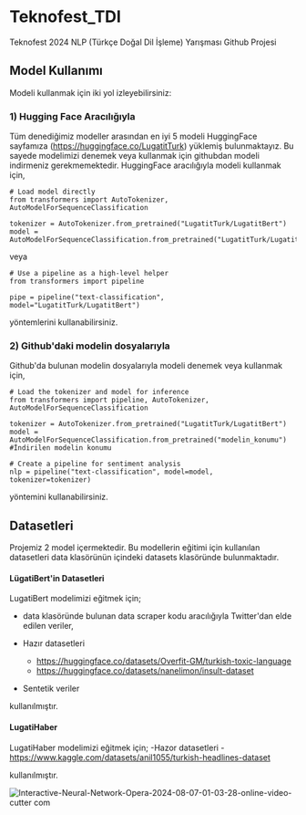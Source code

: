 # Teknofest_TDI
Teknofest 2024 NLP (Türkçe Doğal Dil İşleme) Yarışması Github Projesi


## Model Kullanımı
Modeli kullanmak için iki yol izleyebilirsiniz:

### 1) Hugging Face Aracılığıyla
Tüm denediğimiz modeller arasından en iyi 5 modeli HuggingFace sayfamıza (https://huggingface.co/LugatitTurk) yüklemiş bulunmaktayız. Bu sayede modelimizi denemek veya kullanmak için githubdan modeli indirmeniz gerekmemektedir. 
HuggingFace aracılığıyla modeli kullanmak için,

```
# Load model directly
from transformers import AutoTokenizer, AutoModelForSequenceClassification

tokenizer = AutoTokenizer.from_pretrained("LugatitTurk/LugatitBert")
model = AutoModelForSequenceClassification.from_pretrained("LugatitTurk/LugatitBert")
```
veya 
```
# Use a pipeline as a high-level helper
from transformers import pipeline

pipe = pipeline("text-classification", model="LugatitTurk/LugatitBert")
```
yöntemlerini kullanabilirsiniz.

### 2) Github'daki modelin dosyalarıyla
Github'da bulunan modelin dosyalarıyla modeli denemek veya kullanmak için,

```
# Load the tokenizer and model for inference
from transformers import pipeline, AutoTokenizer, AutoModelForSequenceClassification

tokenizer = AutoTokenizer.from_pretrained("LugatitTurk/LugatitBert")
model = AutoModelForSequenceClassification.from_pretrained("modelin_konumu") #İndirilen modelin konumu

# Create a pipeline for sentiment analysis
nlp = pipeline("text-classification", model=model, tokenizer=tokenizer)
```
yöntemini kullanabilirsiniz.


## Datasetleri 
Projemiz 2 model içermektedir. Bu modellerin eğitimi için kullanılan datasetleri data klasörünün içindeki datasets klasöründe bulunmaktadır.

#### LügatiBert'in Datasetleri
LugatiBert modelimizi eğitmek için;
  - data klasöründe bulunan data scraper kodu aracılığıyla Twitter'dan elde edilen veriler,
    
  - Hazır datasetleri
    - https://huggingface.co/datasets/Overfit-GM/turkish-toxic-language
    - https://huggingface.co/datasets/nanelimon/insult-dataset
      
  - Sentetik veriler

kullanılmıştır.

#### LugatiHaber
LugatiHaber modelimizi eğitmek için;
  -Hazor datasetleri
      - https://www.kaggle.com/datasets/anil1055/turkish-headlines-dataset

kullanılmıştır.



![Interactive-Neural-Network-Opera-2024-08-07-01-03-28-_online-video-cutter com_](https://github.com/user-attachments/assets/cf4772c9-90a8-4251-8106-092f19cf472f)





